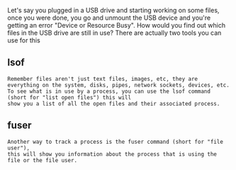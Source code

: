 Let's say you plugged in a USB drive and starting working on some files, once you were done, you go and unmount the 
USB device and you're getting an error "Device or Resource Busy". How would you find out which files in the
USB drive are still in use? There are actually two tools you can use for this

## lsof

    Remember files aren't just text files, images, etc, they are everything on the system, disks, pipes, network sockets, devices, etc. 
    To see what is in use by a process, you can use the lsof command (short for "list open files") this will 
    show you a list of all the open files and their associated process.

## fuser

    Another way to track a process is the fuser command (short for "file user"), 
    this will show you information about the process that is using the file or the file user.
